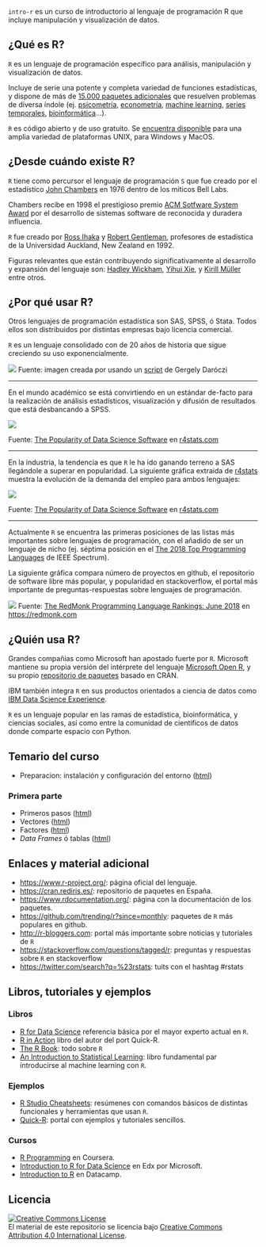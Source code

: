 `intro-r` es un curso de introductorio al lenguaje de programación R que
incluye manipulación y visualización de datos.

¿Qué es R?
----------

`R` es un lenguaje de programación específico para análisis,
manipulación y visualización de datos.

Incluye de serie una potente y completa variedad de funciones
estadísticas, y dispone de más de [15.000 paquetes
adicionales](https://www.rdocumentation.org/) que resuelven problemas de
diversa índole (ej.
[psicometría](https://www.rdocumentation.org/taskviews#Psychometrics),
[econometría](https://www.rdocumentation.org/taskviews#Econometrics),
[machine
learning](https://www.rdocumentation.org/taskviews#MachineLearning),
[series
temporales](https://www.rdocumentation.org/taskviews#TimeSeries),
[bioinformática](https://www.bioconductor.org/)…).

`R` es código abierto y de uso gratuito. Se [encuentra
disponible](https://www.r-project.org/) para una amplia variedad de
plataformas UNIX, para Windows y MacOS.

¿Desde cuándo existe R?
-----------------------

`R` tiene como percursor el lenguaje de programación `S` que fue creado
por el estadístico [John
Chambers](https://statistics.stanford.edu/people/john-chambers) en 1976
dentro de los míticos Bell Labs.

Chambers recibe en 1998 el prestigioso premio [ACM Sotfware System
Award](https://en.wikipedia.org/wiki/ACM_Software_System_Award) por el
desarrollo de sistemas software de reconocida y duradera influencia.

`R` fue creado por [Ross Ihaka](https://www.stat.auckland.ac.nz/~ihaka/)
y [Robert
Gentleman](https://en.wikipedia.org/wiki/Robert_Gentleman_(statistician)),
profesores de estadística de la Universidad Auckland, New Zealand en
1992.

Figuras relevantes que están contribuyendo significativamente al
desarrollo y expansión del lenguaje son: [Hadley
Wickham](http://hadley.nz/), [Yihui Xie](https://yihui.name/en/), y
[Kirill Müller](http://krlmlr.github.io/) entre otros.

¿Por qué usar R?
----------------

Otros lenguajes de programación estadística son SAS, SPSS, ó Stata.
Todos ellos son distribuidos por distintas empresas bajo licencia
comercial.

`R` es un lenguaje consolidado con de 20 años de historia que sigue
creciendo su uso exponencialmente.

![](https://gist.githubusercontent.com/daroczig/3cf06d6db4be2bbe3368/raw/d16b3da080c149c88b5fd9722d3c3c02e4c8644d/number-of-submitted-packages-to-CRAN.png)
Fuente: imagen creada por usando un
[script](https://gist.github.com/daroczig/3cf06d6db4be2bbe3368#file-get-data-r)
de Gergely Daróczi

------------------------------------------------------------------------

En el mundo académico se está convirtiendo en un estándar de-facto para
la realización de análisis estadísticos, visualización y difusión de
resultados que está desbancando a SPSS.

![](https://i0.wp.com/r4stats.com/wp-content/uploads/2017/06/Fig_2d_ScholarlyImpact2016.png)

Fuente: [The Popularity of Data Science
Software](http://r4stats.com/articles/popularity/) en
[r4stats.com](http://r4stats.com)

------------------------------------------------------------------------

En la industria, la tendencia es que `R` le ha ido ganando terreno a SAS
llegándole a superar en popularidad. La siguiente gráfica extraida de
[r4stats](http://r4stats.com) muestra la evolución de la demanda del
empleo para ambos lenguajes:

![](https://i1.wp.com/r4stats.com/wp-content/uploads/2017/02/Fig-1c-R-v-SAS-2017-02-18.png)

Fuente: [The Popularity of Data Science
Software](http://r4stats.com/articles/popularity/) en
[r4stats.com](http://r4stats.com)

------------------------------------------------------------------------

Actualmente `R` se encuentra las primeras posiciones de las listas más
importantes sobre lenguajes de programación, con el añadido de ser un
lenguaje de nicho (ej. séptima posición en el [The 2018 Top Programming
Languages](https://spectrum.ieee.org/at-work/innovation/the-2018-top-programming-languages)
de IEEE Spectrum).

La siguiente gráfica compara número de proyectos en github, el
repositorio de software libre más popular, y popularidad en
stackoverflow, el portal más importante de preguntas-respuestas sobre
lenguajes de programación.

![](http://sogrady-media.redmonk.com/sogrady/files/2018/08/lang.rank_.618-1.png)
Fuente: [The RedMonk Programming Language Rankings: June
2018](https://redmonk.com/sogrady/2018/08/10/language-rankings-6-18/) en
<https://redmonk.com>

¿Quién usa R?
-------------

Grandes compañias como Microsoft han apostado fuerte por `R`. Microsoft
mantiene su propia versión del intérprete del lenguaje [Microsoft Open
R](https://mran.microsoft.com/open), y su propio [repositorio de
paquetes](https://mran.microsoft.com/) basado en CRAN.

IBM también integra `R` en sus productos orientados a ciencia de datos
como [IBM Data Science Experience](IBM%20Data%20Science%20Experience).

`R` es un lenguaje popular en las ramas de estadística, bioinformática,
y ciencias sociales, así como entre la comunidad de científicos de datos
donde comparte espacio con Python.

Temario del curso
-----------------

-   Preparacion: instalación y configuración del entorno
    ([html](https://cdn.rawgit.com/phaya/intro-r/blob/devel/00-setup.html))

### Primera parte

-   Primeros pasos
    ([html](https://cdn.rawgit.com/phaya/intro-r/blob/devel/01-basic-r.html))
-   Vectores
    ([html](https://cdn.rawgit.com/phaya/intro-r/blob/devel/02-vector.html))
-   Factores
    ([html](https://cdn.rawgit.com/phaya/intro-r/blob/devel/03-factor.html))
-   *Data Frames* ó tablas
    ([html](https://cdn.rawgit.com/phaya/intro-r/blob/devel/04-dataframe.html))

Enlaces y material adicional
----------------------------

-   <https://www.r-project.org/>: página oficial del lenguaje.
-   <https://cran.rediris.es/>: repositorio de paquetes en España.
-   <https://www.rdocumentation.org/>: página con la documentación de
    los paquetes.
-   <https://github.com/trending/r?since=monthly>: paquetes de `R` más
    populares en github.
-   <http://r-bloggers.com>: portal más importante sobre noticias y
    tutoriales de `R`
-   <https://stackoverflow.com/questions/tagged/r>: preguntas y
    respuestas sobre `R` en stackoverflow
-   <https://twitter.com/search?q=%23rstats>: tuits con el hashtag
    \#rstats

Libros, tutoriales y ejemplos
-----------------------------

### Libros

-   [R for Data Science](http://r4ds.had.co.nz/) referencia básica por
    el mayor experto actual en `R`.
-   [R in Action](https://www.manning.com/books/r-in-action) libro del
    autor del port Quick-R.
-   [The R
    Book](https://www.cs.upc.edu/~robert/teaching/estadistica/TheRBook.pdf):
    todo sobre `R`
-   [An Introduction to Statistical
    Learning](http://www-bcf.usc.edu/~gareth/ISL/ISLR%20First%20Printing.pdf):
    libro fundamental par introducirse al machine learning con `R`.

### Ejemplos

-   [R Studio
    Cheatsheets](https://www.rstudio.com/resources/cheatsheets/):
    resúmenes con comandos básicos de distintas funcionales y
    herramientas que usan `R`.
-   [Quick-R](https://www.statmethods.net/index.html): portal con
    ejemplos y tutoriales sencillos.

### Cursos

-   [R Programming](https://www.coursera.org/learn/r-programming) en
    Coursera.
-   [Introduction to R for Data
    Science](https://www.edx.org/es/course/introduction-r-data-science)
    en Edx por Microsoft.
-   [Introduction to
    R](https://www.datacamp.com/courses/free-introduction-to-r) en
    Datacamp.

Licencia
--------

<a rel="license" href="http://creativecommons.org/licenses/by/4.0/"><img alt="Creative Commons License" style="border-width:0" src="https://i.creativecommons.org/l/by/4.0/88x31.png" /></a><br />El
material de este repositorio se licencia bajo
<a rel="license" href="http://creativecommons.org/licenses/by/4.0/">Creative
Commons Attribution 4.0 International License</a>.
